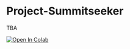 # Project-Summitseeker
TBA

[![Open In Colab](https://colab.research.google.com/assets/colab-badge.svg)](https://colab.research.google.com/drive/1ngCLl-q7dAjUVBWZtsSQnUkimNUkHEpk#scrollTo=Lk4JsAD2Pu0G)
